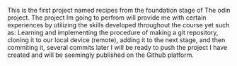 This is the first project named recipes from the foundation stage of The odin project. The project Im going to perfrom will provide me with certain experiences by utilizing the skills developed throughout the course yet such as:
Learning and implementing the procedure of making a git repository, cloning it to our local device (remote), adding it to the next stage, and then commiting it, several commits later I will be ready to push the project I have created and will be seemingly published on the Github platform.